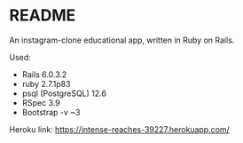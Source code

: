 # README

An instagram-clone educational app, written in Ruby on Rails.

Used:
- Rails 6.0.3.2
- ruby 2.7.1p83
- psql (PostgreSQL) 12.6
- RSpec 3.9
- Bootstrap -v ~3

Heroku link:
  https://intense-reaches-39227.herokuapp.com/
